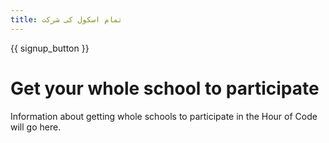 ```yaml
---
title: تمام اسکول کی شرکت
---
```


{{ signup_button }}

# Get your whole school to participate

Information about getting whole schools to participate in the Hour of Code will go here.